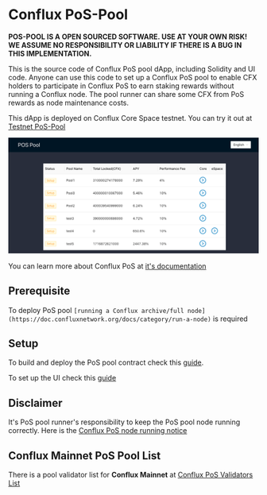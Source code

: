 # Conflux PoS-Pool

**POS-POOL IS A OPEN SOURCED SOFTWARE. USE AT YOUR OWN RISK! WE ASSUME NO RESPONSIBILITY OR LIABILITY IF THERE IS A BUG IN THIS IMPLEMENTATION.**

This is the source code of Conflux PoS pool dApp, including Solidity and UI code. Anyone can use this code to set up a Conflux PoS pool to enable CFX holders to participate in Conflux PoS to earn staking rewards without running a Conflux node. The pool runner can share some CFX from PoS rewards as node maintenance costs.

This dApp is deployed on Conflux Core Space testnet. You can try it out at [Testnet PoS-Pool](https://postest.confluxnetwork.org)

![](./imgs/pool-list-screenshot.png)

You can learn more about Conflux PoS at [it's documentation](https://doc.confluxnetwork.org/docs/general/conflux-basics/consensus-mechanisms/proof-of-stake/pos_overview)

## Prerequisite

To deploy PoS pool `[running a Conflux archive/full node](https://doc.confluxnetwork.org/docs/category/run-a-node)` is required

## Setup 

To build and deploy the PoS pool contract check this [guide](./contract/README.md).

To set up the UI check this [guide](./interface/README.md)

## Disclaimer

It's PoS pool runner's responsibility to keep the PoS pool node running correctly. Here is the [Conflux PoS node running notice](https://forum.conflux.fun/t/guideline-for-the-usage-of-conflux-governance-beta-conflux-v2-0-0-testnet/12591)

## Conflux Mainnet PoS Pool List

There is a pool validator list for **Conflux Mainnet** at [Conflux PoS Validators List](https://www.conflux-pos-validators.com/)